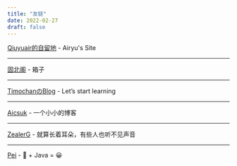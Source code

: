 ```yaml
---
title: "友链"
date: 2022-02-27
draft: false
---
```

<a href="https://qiuyuair.com" target="_balnk">Qiuyuair的自留地</a> - Airyu's Site

<hr>

<a href="https://fravilion.top/" target="_blank">固北阁</a> - 箱子

<hr>

<a href="https://www.timochan.cn/" target="_blank">TimochanのBlog</a> - Let’s start learning

<hr>

<a href="https://www.aicsuk.moe" target="_blank">Aicsuk</a> - 一个小小的博客

<hr>

<a href="https://blog.zealerg.top" target="_blank">ZealerG</a> - 就算长着耳朵，有些人也听不见声音

<hr>

<a href="https://blog.goku.top" target="_blank">Pei</a> - 🙁 + Java = 😀
